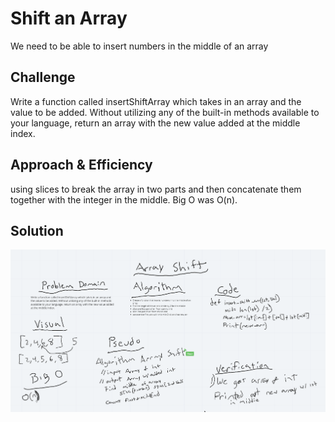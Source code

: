 # Shift an Array
<!-- Short summary or background information -->
We need to be able to insert numbers in the middle of an array

## Challenge
<!-- Description of the challenge -->
Write a function called insertShiftArray which takes in an array and the value to be added. Without utilizing any of the built-in methods available to your language, return an array with the new value added at the middle index.

## Approach & Efficiency
<!-- What approach did you take? Why? What is the Big O space/time for this approach? -->
using slices to break the array in two parts and then concatenate them together with the integer in the middle. Big O was O(n).

## Solution
<!-- Embedded whiteboard image -->
![image](../assets/shiftWhiteboard.png)